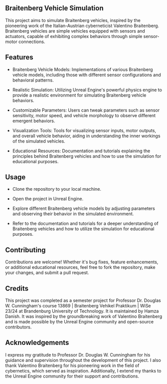 ## Braitenberg Vehicle Simulation
This project aims to simulate Braitenberg vehicles, inspired by the pioneering work of the Italian-Austrian cyberneticist Valentino Braitenberg. Braitenberg vehicles are simple vehicles equipped with sensors and actuators, capable of exhibiting complex behaviors through simple sensor-motor connections.

## Features
- Braitenberg Vehicle Models: Implementations of various Braitenberg vehicle models, including those with different sensor configurations and behavioral patterns.

- Realistic Simulation: Utilizing Unreal Engine's powerful physics engine to provide a realistic environment for simulating Braitenberg vehicle behaviors.

- Customizable Parameters: Users can tweak parameters such as sensor sensitivity, motor speed, and vehicle morphology to observe different emergent behaviors.

- Visualization Tools: Tools for visualizing sensor inputs, motor outputs, and overall vehicle behavior, aiding in understanding the inner workings of the simulated vehicles.

- Educational Resources: Documentation and tutorials explaining the principles behind Braitenberg vehicles and how to use the simulation for educational purposes.

## Usage
- Clone the repository to your local machine.

- Open the project in Unreal Engine.

- Explore different Braitenberg vehicle models by adjusting parameters and observing their behavior in the simulated environment.

- Refer to the documentation and tutorials for a deeper understanding of Braitenberg vehicles and how to utilize the simulation for educational purposes.

## Contributing
Contributions are welcome! Whether it's bug fixes, feature enhancements, or additional educational resources, feel free to fork the repository, make your changes, and submit a pull request.

## Credits
This project was completed as a semester project for Professor Dr. Douglas W. Cunningham's course 13869 | Braitenberg Vehikel Praktikum | WiSe 23/24 at Brandenburg University of Technology. It is maintained by Hamza Danish. It was inspired by the groundbreaking work of Valentino Braitenberg and is made possible by the Unreal Engine community and open-source contributors.

## Acknowledgements
I express my gratitude to Professor Dr. Douglas W. Cunningham for his guidance and supervision throughout the development of this project. I also thank Valentino Braitenberg for his pioneering work in the field of cybernetics, which served as inspiration. Additionally, I extend my thanks to the Unreal Engine community for their support and contributions.

